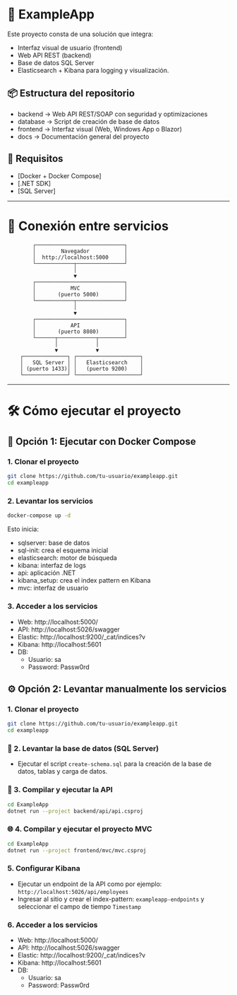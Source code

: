 # 🧰 ExampleApp 

Este proyecto consta de una solución que integra:

- Interfaz visual de usuario (frontend)
- Web API REST (backend)
- Base de datos SQL Server
- Elasticsearch + Kibana para logging y visualización.

## 📦 Estructura del repositorio

- backend → Web API REST/SOAP con seguridad y optimizaciones
- database → Script de creación de base de datos
- frontend → Interfaz visual (Web, Windows App o Blazor) 
- docs → Documentación general del proyecto


## 🚀 Requisitos

- [Docker + Docker Compose]
- [.NET SDK]
- [SQL Server]

---

# 🔗 Conexión entre servicios

```plaintext
        ┌────────────────────────────┐
        │        Navegador           │
        │  http://localhost:5000     │
        └────────────┬───────────────┘
                     │
                     ▼
        ┌────────────────────────────┐
        │           MVC              │
        │       (puerto 5000)        │
        └────────────┬───────────────┘
                     │
                     ▼
        ┌────────────────────────────┐
        │           API              │
        │       (puerto 8080)        │
        └──────┬────────────┬────────┘
               │            │
               ▼            ▼
    ┌──────────────┐ ┌────────────────────┐
    │   SQL Server │ │   Elasticsearch    │
    │ (puerto 1433)│ │   (puerto 9200)    │
    └──────────────┘ └────────────────────┘
```

---

# 🛠️ Cómo ejecutar el proyecto

## 🐳 Opción 1: Ejecutar con Docker Compose

### 1. Clonar el proyecto

```bash
git clone https://github.com/tu-usuario/exampleapp.git
cd exampleapp
```

### 2. Levantar los servicios

```bash
docker-compose up -d
```

Esto inicia:

- sqlserver: base de datos
- sql-init: crea el esquema inicial
- elasticsearch: motor de búsqueda
- kibana: interfaz de logs
- api: aplicación .NET
- kibana_setup: crea el index pattern en Kibana
- mvc: interfaz de usuario

### 3. Acceder a los servicios
- Web: http://localhost:5000/
- API: http://localhost:5026/swagger
- Elastic: http://localhost:9200/_cat/indices?v
- Kibana: http://localhost:5601
- DB: 
    - Usuario: sa
    - Password: Passw0rd

## ⚙️ Opción 2: Levantar manualmente los servicios

### 1. Clonar el proyecto

```bash
git clone https://github.com/tu-usuario/exampleapp.git
cd exampleapp
```

### 🧱 2. Levantar la base de datos (SQL Server)

- Ejecutar el script  `create-schema.sql` para la creación de la base de datos, tablas y carga de datos.

### 🚀 3. Compilar y ejecutar la API

```bash
cd ExampleApp
dotnet run --project backend/api/api.csproj
```

### 🌐 4. Compilar y ejecutar el proyecto MVC

```bash
cd ExampleApp
dotnet run --project frontend/mvc/mvc.csproj
```

### 5. Configurar Kibana

- Ejecutar un endpoint de la API como por ejemplo: `http://localhost:5026/api/employees`
- Ingresar al sitio y crear el index-pattern: `exampleapp-endpoints` y seleccionar el campo de tiempo `Timestamp`

### 6. Acceder a los servicios
- Web: http://localhost:5000/
- API: http://localhost:5026/swagger
- Elastic: http://localhost:9200/_cat/indices?v
- Kibana: http://localhost:5601
- DB: 
    - Usuario: sa
    - Password: Passw0rd